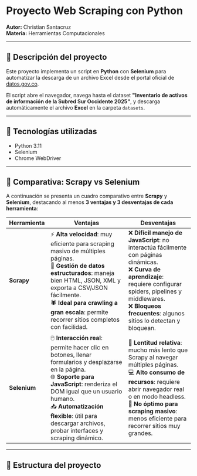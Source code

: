 # Proyecto Web Scraping con Python

**Autor:** Christian Santacruz  
**Materia:** Herramientas Computacionales  

---

## 📌 Descripción del proyecto

Este proyecto implementa un script en **Python** con **Selenium** para automatizar la descarga de un archivo Excel desde el portal oficial de [datos.gov.co](https://www.datos.gov.co/).  

El script abre el navegador, navega hasta el dataset **"Inventario de activos de información de la Subred Sur Occidente 2025"**, y descarga automáticamente el archivo **Excel** en la carpeta `datasets`.

---

## 🚀 Tecnologías utilizadas
- Python 3.11  
- Selenium  
- Chrome WebDriver  

---

## 📑 Comparativa: Scrapy vs Selenium

A continuación se presenta un cuadro comparativo entre **Scrapy** y **Selenium**, destacando al menos **3 ventajas y 3 desventajas de cada herramienta**:

| Herramienta | Ventajas | Desventajas |
|-------------|----------|-------------|
| **Scrapy** | ⚡ **Alta velocidad**: muy eficiente para scraping masivo de múltiples páginas.<br>📂 **Gestión de datos estructurados**: maneja bien HTML, JSON, XML y exporta a CSV/JSON fácilmente.<br>🕷️ **Ideal para crawling a gran escala**: permite recorrer sitios completos con facilidad. | ❌ **Difícil manejo de JavaScript**: no interactúa fácilmente con páginas dinámicas.<br>❌ **Curva de aprendizaje**: requiere configurar spiders, pipelines y middlewares.<br>❌ **Bloqueos frecuentes**: algunos sitios lo detectan y bloquean. |
| **Selenium** | 🖱️ **Interacción real**: permite hacer clic en botones, llenar formularios y desplazarse en la página.<br>🌐 **Soporte para JavaScript**: renderiza el DOM igual que un usuario humano.<br>📥 **Automatización flexible**: útil para descargar archivos, probar interfaces y scraping dinámico. | 🐢 **Lentitud relativa**: mucho más lento que Scrapy al navegar múltiples páginas.<br>💻 **Alto consumo de recursos**: requiere abrir navegador real o en modo headless.<br>🔗 **No óptimo para scraping masivo**: menos eficiente para recorrer sitios muy grandes. |

---

## 📂 Estructura del proyecto

